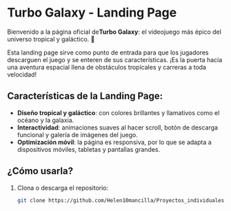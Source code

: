 # Turbo Galaxy - Landing Page 

Bienvenido a la página oficial de**Turbo Galaxy**: el videojuego más épico del universo tropical y galáctico. 🌌

Esta landing page sirve como punto de entrada para que los jugadores descarguen el juego y se enteren de sus características. ¡Es la puerta hacia una aventura espacial llena de obstáculos tropicales y carreras a toda velocidad! 

##  Características de la Landing Page:

- **Diseño tropical y galáctico**: con colores brillantes y llamativos como el océano y la galaxia.
- **Interactividad**: animaciones suaves al hacer scroll, botón de descarga funcional y galería de imágenes del juego.
- **Optimización móvil**: la página es responsiva, por lo que se adapta a dispositivos móviles, tabletas y pantallas grandes.

##  ¿Cómo usarla?

1. Clona o descarga el repositorio:
   ```bash
   git clone https://github.com/Helen10mancilla/Proyectos_individuales.git
